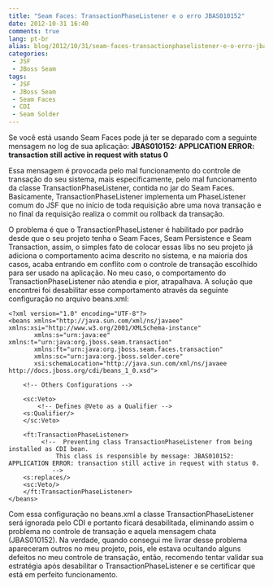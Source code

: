 ```yaml
---
title: "Seam Faces: TransactionPhaseListener e o erro JBAS010152"
date: 2012-10-31 16:40
comments: true
lang: pt-br
alias: blog/2012/10/31/seam-faces-transactionphaselistener-e-o-erro-jbas010152/index.html
categories:
 - JSF
 - JBoss Seam
tags:
 - JSF
 - JBoss Seam
 - Seam Faces
 - CDI
 - Seam Solder
---
```


Se você está usando Seam Faces pode já ter se deparado com a seguinte mensagem no log de sua aplicação:
<strong>JBAS010152: APPLICATION ERROR: transaction still active in request with status 0</strong>

<!-- more -->

Essa mensagem é provocada pelo mal funcionamento do controle de transação do seu sistema, mais especificamente, pelo mal funcionamento da classe TransactionPhaseListener, contida no jar do Seam Faces. Basicamente, TransactionPhaseListener implementa um PhaseListener comum do JSF que no início de toda requisição abre uma nova transação e no final da requisição realiza o commit ou rollback da transação.

O problema é que o TransactionPhaseListener é habilitado por padrão desde que o seu projeto tenha o Seam Faces, Seam Persistence e Seam Transaction, assim, o simples fato de colocar essas libs no seu projeto já adiciona o comportamento acima descrito no sistema, e na maioria dos casos, acaba entrando em conflito com o controle de transação escolhido para ser usado na aplicação. No meu caso, o comportamento do TransactionPhaseListener não atendia e pior, atrapalhava. A solução que encontrei foi desabilitar esse comportamento através da seguinte configuração no arquivo beans.xml:

	<?xml version="1.0" encoding="UTF-8"?>
	<beans xmlns="http://java.sun.com/xml/ns/javaee" xmlns:xsi="http://www.w3.org/2001/XMLSchema-instance"
	       xmlns:s="urn:java:ee" xmlns:t="urn:java:org.jboss.seam.transaction"
	       xmlns:ft="urn:java:org.jboss.seam.faces.transaction"
	       xmlns:sc="urn:java:org.jboss.solder.core"
	       xsi:schemaLocation="http://java.sun.com/xml/ns/javaee http://docs.jboss.org/cdi/beans_1_0.xsd">
		
	    <!-- Others Configurations -->

	    <sc:Veto>
	    	<!-- Defines @Veto as a Qualifier -->
		<s:Qualifier/>
	    </sc:Veto>

	    <ft:TransactionPhaseListener>
	    	 <!--  Preventing class TransactionPhaseListener from being installed as CDI bean.
	    		 This class is responsible by message: JBAS010152: APPLICATION ERROR: transaction still active in request with status 0. 
	    		--> 
		<s:replaces/>
		<sc:Veto/>
	    </ft:TransactionPhaseListener>
	</beans>


Com essa configuração no beans.xml a classe TransactionPhaseListener será ignorada pelo CDI e portanto ficará desabilitada, eliminando assim o problema no controle de transação e aquela mensagem chata (JBAS010152). Na verdade, quando consegui me livrar desse problema apareceram outros no meu projeto, pois, ele estava ocultando alguns defeitos no meu controle de transação, então, recomendo tentar validar sua estratégia após desabilitar o TransactionPhaseListener e se certificar que está em perfeito funcionamento.
